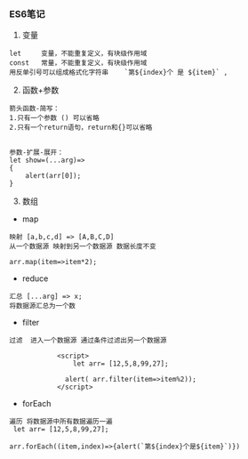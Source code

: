 ###  ES6笔记
1. 变量
```
let     变量，不能重复定义，有块级作用域
const   常量，不能重复定义，有块级作用域
用反单引号可以组成格式化字符串    `第${index}个 是 ${item}` ,   
```

2. 函数+参数
```
箭头函数-简写：
1.只有一个参数 () 可以省略
2.只有一个return语句，return和{}可以省略


参数-扩展-展开：
let show=(...arg)=>
{
    alert(arr[0]);
}
```
3. 数组
- map 
```
映射 [a,b,c,d] => [A,B,C,D]
从一个数据源 映射到另一个数据源 数据长度不变

arr.map(item=>item*2);
```
- reduce
```
汇总 [...arg] => x;
将数据源汇总为一个数

```
- filter
```
过滤  进入一个数据源 通过条件过滤出另一个数据源

            <script>
                let arr= [12,5,8,99,27];

              alert( arr.filter(item=>item%2));
            </script>
```
- forEach
```
遍历 将数据源中所有数据遍历一遍
 let arr= [12,5,8,99,27];

arr.forEach((item,index)=>{alert(`第${index}个是${item}`)})

```